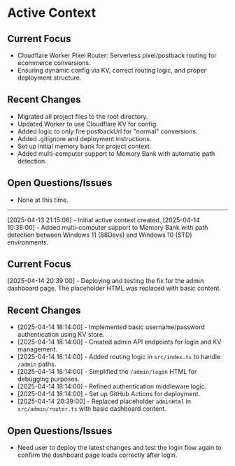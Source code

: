 # Active Context

## Current Focus
- Cloudflare Worker Pixel Router: Serverless pixel/postback routing for ecommerce conversions.
- Ensuring dynamic config via KV, correct routing logic, and proper deployment structure.

## Recent Changes
- Migrated all project files to the root directory.
- Updated Worker to use Cloudflare KV for config.
- Added logic to only fire postbackUrl for "normal" conversions.
- Added .gitignore and deployment instructions.
- Set up initial memory bank for project context.
- Added multi-computer support to Memory Bank with automatic path detection.

## Open Questions/Issues
- None at this time.

---
[2025-04-13 21:15:06] - Initial active context created.
[2025-04-14 10:38:00] - Added multi-computer support to Memory Bank with path detection between Windows 11 (88Devs) and Windows 10 (STD) environments.


## Current Focus

[2025-04-14 20:39:00] - Deploying and testing the fix for the admin dashboard page. The placeholder HTML was replaced with basic content.
## Recent Changes

*   [2025-04-14 18:14:00] - Implemented basic username/password authentication using KV store.
*   [2025-04-14 18:14:00] - Created admin API endpoints for login and KV management.
*   [2025-04-14 18:14:00] - Added routing logic in `src/index.ts` to handle `/admin` paths.
*   [2025-04-14 18:14:00] - Simplified the `/admin/login` HTML for debugging purposes.
*   [2025-04-14 18:14:00] - Refined authentication middleware logic.
*   [2025-04-14 18:14:00] - Set up GitHub Actions for deployment.
*   [2025-04-14 20:39:00] - Replaced placeholder `adminHtml` in `src/admin/router.ts` with basic dashboard content.

## Open Questions/Issues

*   Need user to deploy the latest changes and test the login flow again to confirm the dashboard page loads correctly after login.
